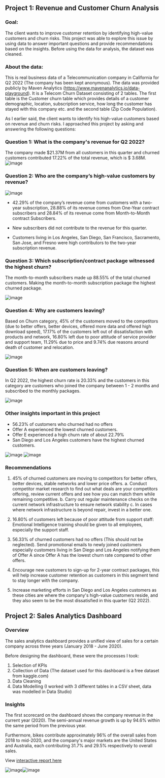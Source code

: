 ## Project 1: Revenue and Customer Churn Analysis
### Goal: 
The client wants to improve customer retention by identifying high-value customers and churn risks. This project was able to explore this issue by using data to answer important questions and provide recommendations based on the insights. Before using the data for analysis, the dataset was cleaned.


### About the data: 
This is real business data of a Telecommunication company in California for Q2 2022 (The company has been kept anonymous). The data was provided publicly by Maven Analytics (https://www.mavenanalytics.io/data-playground). It is a Telecom Churn Dataset consisting of 2 tables. The first table is the Customer churn table which provides details of a customer demographic, location, subscription service, how long the customer has stayed with this company etc. and the second table (Zip Code Population). 

As I earlier said, the client wants to identify his high-value customers based on revenue  and churn risks. I approached this project by asking and answering the following questions:

### Question 1:	What is the company's revenue for Q2 2022?
The company made $21.37M from all customers in this quarter and churned customers contributed 17.22% of the total revenue, which is $ 3.68M. 
![image](https://user-images.githubusercontent.com/51289316/182013091-e225f2f6-e088-4e65-b808-1df9ef538be6.png)


### Question 2:	Who are the company’s high-value customers by revenue?

![image](https://user-images.githubusercontent.com/51289316/182013388-60860502-e6f2-4581-8c24-c84b0c912058.png)


- 42.29% of the company’s revenue come from customers with a two-year subscription, 28.88% of its revenue comes from One-Year contract subscribers and 28.84% of its revenue come from Month-to-Month contract Subscribers.

- New subscribers did not contribute to the revenue for this quarter.
- Customers living in Los Angeles, San Diego, San Francisco, Sacramento, San Jose, and Fresno were high contributors to the two-year subscription revenue. 

### Question 3:	Which subscription/contract package witnessed the highest churn?
The month-to-month subscribers made up 88.55% of the total churned customers. Making the month-to-month subscription package the highest churned package.

![image](https://user-images.githubusercontent.com/51289316/182013404-2dfeb2ea-6289-41cc-89d6-cede8d5c4415.png)

### Question 4:	Why are customers leaving?

Based on Churn category, 45% of the customers moved to the competitors (due to better offers, better devices, offered more data and offered high download speed), 17.17% of the customers left out of dissatisfaction with products and network, 16.80% left due to poor attitude of service provider and support team, 11.29% due to price and 9.74% due reasons around death of customer and relocation.

![image](https://user-images.githubusercontent.com/51289316/182020772-a1032336-3534-4d20-8e89-c4c6b437e4f2.png)

### Question 5:	When are customers leaving?
In Q2 2022, the highest churn rate is 20.33% and the customers in this category are customers who joined the company between 1 - 2 months and subscribed to the monthly packages.

![image](https://user-images.githubusercontent.com/51289316/182014625-4e63ffac-ad62-4608-ac45-6bfe3fcffad6.png)

### Other insights important in this project
- 56.23% of customers who churned had no offers
-	Offer A experienced the lowest churned customers.
-	Offer E experienced a high churn rate of about 22.79%
-	San Diego and Los Angeles customers have the highest churned customers. 

![image](https://user-images.githubusercontent.com/51289316/182015226-c4c111fe-82f1-470b-b059-7af97d2c3e4b.png) ![image](https://user-images.githubusercontent.com/51289316/182015263-67778d0d-9270-4d2c-abc8-ab4635e855e6.png)

### Recommendations
1. 45% of churned customers are moving to competitors for better offers, better devices, stable networks and lower price offers. 
  a. Conduct competitor market research to find out what deals are your competitors offering, review current offers and see how you can match them while remaining        competitive.
  b. Carry out regular maintenance checks on the current network infrastructure to ensure network stability
  c. In cases where network infrastructure is beyond repair, invest in a better one.
  
2. 16.80% of customers left because of poor attitude from support staff: Emotional Intelligence training should be given to all employees, especially the support staff.

3. 56.33% of churned customers had no offers (This should not be neglected). Send promotional emails to newly joined customers especially customers living in San Diego and Los Angeles notifying them of Offer A since Offer A has the lowest churn rate compared to other offers. 

4. Encourage new customers to sign-up for 2-year contract packages, this will help increase customer retention as customers in this segment tend to stay longer with the company.

6. Increase marketing efforts in San Diego and Los Angeles customers as these cities are where the company's high-value customers reside, and they also seem to be the most dissatisfied in this quarter (Q2 2022).


## Project 2:  Sales Analytics Dashboard

### Overview
The sales analytics dashboard provides a unified view of sales for a certain company across three years (January 2018 - June 2020). 

Before designing the dashboard, these were the processes I took:
1. Selection of KPIs
2. Collection of Data (The dataset used for this dashboard is a free dataset from kaggle.com)
3. Data Cleaning
4. Data Modelling (I worked with 3 different tables in a CSV sheet, data was modelled in Data Studio)

### Insights

The first scorecard on the dashboard shows the company revenue in the current year (2020). The semi-annual revenue growth is up by 94.6% within the same period from the previous year. 

Furthermore, bikes contribute approximately 96% of the overall sales from 2018 to mid-2020, and the company's major markets are the United States and Australia, each contributing 31.7% and 29.5% respectively to overall sales.

View [interactive report here](https://datastudio.google.com/reporting/a865116c-b80a-4b38-9137-e90a79a167a3)

![image](https://user-images.githubusercontent.com/51289316/178504888-272ac566-b2a0-46a6-901d-b85a6b0d2f89.png)![image](https://user-images.githubusercontent.com/51289316/178505039-4f6401d5-cb17-4b97-bff0-aa6548366e00.png)
